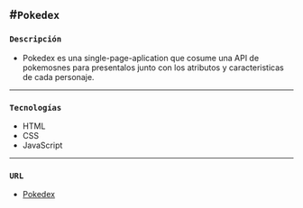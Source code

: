 #`Pokedex`
---
### `Descripción`
- Pokedex es una single-page-aplication que cosume una API de pokemosnes para presentalos junto con los atributos y caracteristicas de cada personaje.
---

### `Tecnologías`
- HTML
- CSS
- JavaScript
---

### `URL`
- [Pokedex]()
